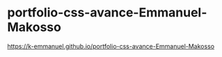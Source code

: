 # portfolio-css-avance-Emmanuel-Makosso

https://k-emmanuel.github.io/portfolio-css-avance-Emmanuel-Makosso
